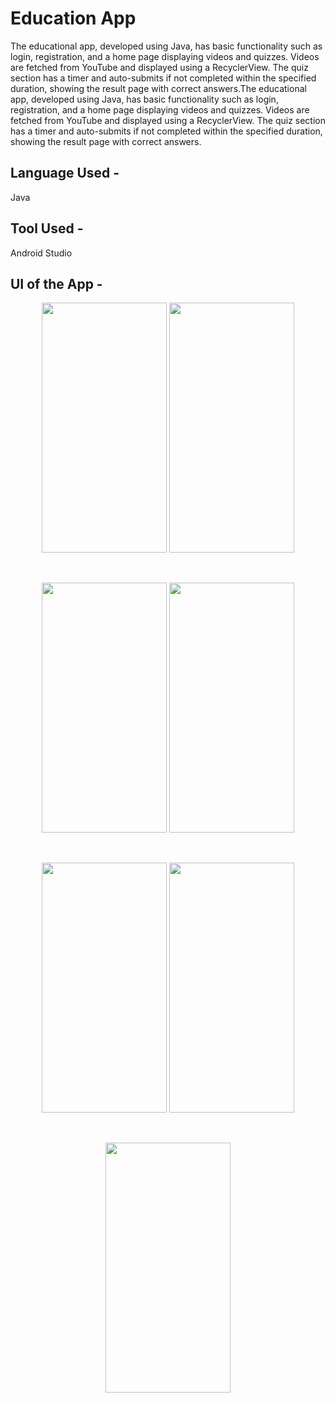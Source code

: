 # Education App

The educational app, developed using Java, has basic functionality such as login, registration, and a home page displaying videos and quizzes.
Videos are fetched from YouTube and displayed using a RecyclerView. The quiz section has a timer and auto-submits if not completed within the specified duration, showing the result page with correct answers.The educational app, developed using Java, has basic functionality such as login, registration, and a home page displaying videos and quizzes.
Videos are fetched from YouTube and displayed using a RecyclerView. The quiz section has a timer and auto-submits if not completed within the specified duration, showing the result page with correct answers.

## Language Used - 
Java

## Tool Used - 
Android Studio

## UI of the App - 
<p align="center"><kbd><img src="https://github.com/HarshalDhunde/Education_App/assets/101267394/2498716c-a733-4177-a28a-a6768f45e100.png" width="200" height="400" /></kbd>
<kbd><img src="https://github.com/HarshalDhunde/Education_App/assets/101267394/dadc2e78-fde5-42cc-b708-aad07b3a04d9.png" width="200" height="400" /></kbd></p><br>
<p align="center"><kbd><img src="https://github.com/HarshalDhunde/Education_App/assets/101267394/e4f7e5f6-591f-454f-9943-21967273f3f5.png" width="200" height="400" /></kbd>
<kbd><img src="https://github.com/HarshalDhunde/Education_App/assets/101267394/8046873f-ee52-41c5-8bc9-0f64288f5f43.png" width="200" height="400" /></kbd></p><br>
<p align="center"><kbd><img src="https://github.com/HarshalDhunde/Education_App/assets/101267394/e6324083-62ab-4408-924b-2099c34d8766.png" width="200" height="400" /></kbd>
<kbd><img src="https://github.com/HarshalDhunde/Education_App/assets/101267394/1045c996-71d2-4e1b-bbe4-f7c2229f6e66.png" width="200" height="400" /></kbd></p><br>
<p align="center"><kbd><img src="https://github.com/HarshalDhunde/Education_App/assets/101267394/2eeb52f6-df0d-4a27-9e24-c7f219a3699f.png" width="200" height="400" /></kbd></p>

